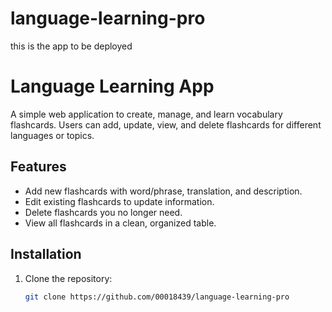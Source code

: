 # language-learning-pro
this is the app to be deployed


# Language Learning App

A simple web application to create, manage, and learn vocabulary flashcards. Users can add, update, view, and delete flashcards for different languages or topics.

## Features

- Add new flashcards with word/phrase, translation, and description.
- Edit existing flashcards to update information.
- Delete flashcards you no longer need.
- View all flashcards in a clean, organized table.

## Installation

1. Clone the repository:
   ```bash
   git clone https://github.com/00018439/language-learning-pro
